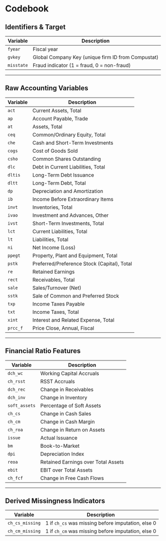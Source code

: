 # Codebook

## Identifiers & Target

| Variable         | Description                                                       |
|------------------|-------------------------------------------------------------------|
| `fyear`          | Fiscal year                                                       |
| `gvkey`          | Global Company Key (unique firm ID from Compustat)               |
| `misstate`       | Fraud indicator (1 = fraud, 0 = non-fraud)                        |

---

## Raw Accounting Variables

| Variable   | Description                                          |
|------------|------------------------------------------------------|
| `act`      | Current Assets, Total                                |
| `ap`       | Account Payable, Trade                               |
| `at`       | Assets, Total                                        |
| `ceq`      | Common/Ordinary Equity, Total                        |
| `che`      | Cash and Short-Term Investments                      |
| `cogs`     | Cost of Goods Sold                                   |
| `csho`     | Common Shares Outstanding                            |
| `dlc`      | Debt in Current Liabilities, Total                   |
| `dltis`    | Long-Term Debt Issuance                              |
| `dltt`     | Long-Term Debt, Total                                |
| `dp`       | Depreciation and Amortization                        |
| `ib`       | Income Before Extraordinary Items                    |
| `invt`     | Inventories, Total                                   |
| `ivao`     | Investment and Advances, Other                       |
| `ivst`     | Short-Term Investments, Total                        |
| `lct`      | Current Liabilities, Total                           |
| `lt`       | Liabilities, Total                                   |
| `ni`       | Net Income (Loss)                                    |
| `ppegt`    | Property, Plant and Equipment, Total                 |
| `pstk`     | Preferred/Preference Stock (Capital), Total          |
| `re`       | Retained Earnings                                    |
| `rect`     | Receivables, Total                                   |
| `sale`     | Sales/Turnover (Net)                                 |
| `sstk`     | Sale of Common and Preferred Stock                   |
| `txp`      | Income Taxes Payable                                 |
| `txt`      | Income Taxes, Total                                  |
| `xint`     | Interest and Related Expense, Total                  |
| `prcc_f`   | Price Close, Annual, Fiscal                          |

---

## Financial Ratio Features

| Variable        | Description                                                |
|------------------|------------------------------------------------------------|
| `dch_wc`         | Working Capital Accruals                                   |
| `ch_rsst`        | RSST Accruals                                              |
| `dch_rec`        | Change in Receivables                                      |
| `dch_inv`        | Change in Inventory                                        |
| `soft_assets`    | Percentage of Soft Assets                                  |
| `ch_cs`          | Change in Cash Sales                                       |
| `ch_cm`          | Change in Cash Margin                                      |
| `ch_roa`         | Change in Return on Assets                                 |
| `issue`          | Actual Issuance                                            |
| `bm`             | Book-to-Market                                             |
| `dpi`            | Depreciation Index                                         |
| `reoa`           | Retained Earnings over Total Assets                        |
| `ebit`           | EBIT over Total Assets                                     |
| `ch_fcf`         | Change in Free Cash Flows                                  |

---

## Derived Missingness Indicators

| Variable          | Description                                       |
|-------------------|---------------------------------------------------|
| `ch_cs_missing`   | 1 if `ch_cs` was missing before imputation, else 0 |
| `ch_cm_missing`   | 1 if `ch_cm` was missing before imputation, else 0 |

